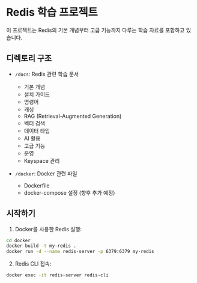 # Redis 학습 프로젝트

이 프로젝트는 Redis의 기본 개념부터 고급 기능까지 다루는 학습 자료를 포함하고 있습니다.

## 디렉토리 구조

- `/docs`: Redis 관련 학습 문서
  - 기본 개념
  - 설치 가이드
  - 명령어
  - 캐싱
  - RAG (Retrieval-Augmented Generation)
  - 벡터 검색
  - 데이터 타입
  - AI 활용
  - 고급 기능
  - 운영
  - Keyspace 관리

- `/docker`: Docker 관련 파일
  - Dockerfile
  - docker-compose 설정 (향후 추가 예정)

## 시작하기

1. Docker를 사용한 Redis 실행:
```bash
cd docker
docker build -t my-redis .
docker run -d --name redis-server -p 6379:6379 my-redis
```

2. Redis CLI 접속:
```bash
docker exec -it redis-server redis-cli
```
